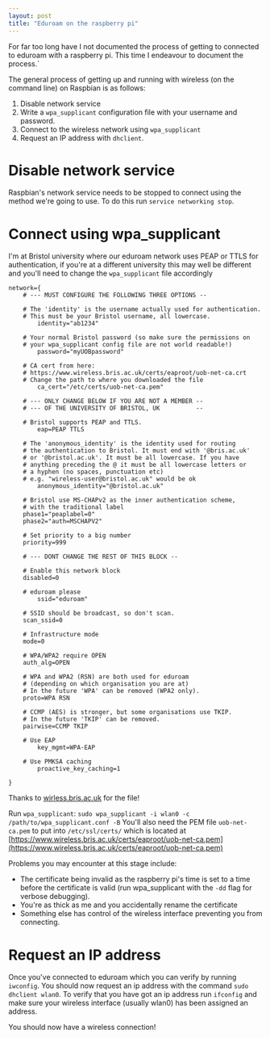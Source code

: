 ```yaml
---
layout: post
title: "Eduroam on the raspberry pi"
---
```


For far too long have I not documented the process of getting to connected to
eduroam with a raspberry pi. This time I endeavour to document the process.`

The general process of getting up and running with wireless (on the command
line) on Raspbian is as follows:

1. Disable network service
2. Write a `wpa_supplicant` configuration file with your username and password.
3. Connect to the wireless network using `wpa_supplicant`
4. Request an IP address with `dhclient`.

# Disable network service
Raspbian's network service needs to be stopped to connect using the method
we're going to use. To do this run `service networking stop`.

# Connect using wpa_supplicant

I'm at Bristol university where our eduroam network uses PEAP or TTLS for
authentication, if you're at a different university this may well be different
and you'll need to change the `wpa_supplicant` file accordingly

```
network={
	# --- MUST CONFIGURE THE FOLLOWING THREE OPTIONS --

	# The 'identity' is the username actually used for authentication.
	# This must be your Bristol username, all lowercase.
        identity="ab1234"

	# Your normal Bristol password (so make sure the permissions on
	# your wpa_supplicant config file are not world readable!)
        password="myUOBpassword"

	# CA cert from here:
	# https://www.wireless.bris.ac.uk/certs/eaproot/uob-net-ca.crt
	# Change the path to where you downloaded the file
        ca_cert="/etc/certs/uob-net-ca.pem"

	# --- ONLY CHANGE BELOW IF YOU ARE NOT A MEMBER --
	# --- OF THE UNIVERSITY OF BRISTOL, UK          --

	# Bristol supports PEAP and TTLS.
        eap=PEAP TTLS

	# The 'anonymous_identity' is the identity used for routing
	# the authentication to Bristol. It must end with '@bris.ac.uk'
	# or '@bristol.ac.uk'. It must be all lowercase. If you have 
	# anything preceding the @ it must be all lowercase letters or 
	# a hyphen (no spaces, punctuation etc) 
	# e.g. "wireless-user@bristol.ac.uk" would be ok
        anonymous_identity="@bristol.ac.uk"

	# Bristol use MS-CHAPv2 as the inner authentication scheme,
	# with the traditional label
	phase1="peaplabel=0"
	phase2="auth=MSCHAPV2"

	# Set priority to a big number
	priority=999

	# --- DONT CHANGE THE REST OF THIS BLOCK --

	# Enable this network block
	disabled=0

	# eduroam please
        ssid="eduroam"

	# SSID should be broadcast, so don't scan.
	scan_ssid=0

	# Infrastructure mode
	mode=0

	# WPA/WPA2 require OPEN
	auth_alg=OPEN

	# WPA and WPA2 (RSN) are both used for eduroam 
	# (depending on which organisation you are at)
	# In the future 'WPA' can be removed (WPA2 only).
	proto=WPA RSN

	# CCMP (AES) is stronger, but some organisations use TKIP.
	# In the future 'TKIP' can be removed.
	pairwise=CCMP TKIP

	# Use EAP
        key_mgmt=WPA-EAP

	# Use PMKSA caching
        proactive_key_caching=1

}
```
Thanks to
[wirless.bris.ac.uk](http://www.wireless.bris.ac.uk/eduroam/instructions/go-wpasup/) for the file!

Run `wpa_supplicant`: `sudo wpa_supplicant -i wlan0 -c /path/to/wpa_supplicant.conf -B`
You'll also need the PEM file `uob-net-ca.pem` to put into `/etc/ssl/certs/`
which is located at
[https://www.wireless.bris.ac.uk/certs/eaproot/uob-net-ca.pem](https://www.wireless.bris.ac.uk/certs/eaproot/uob-net-ca.pem)

Problems you may encounter at this stage include:

* The certificate being invalid as the raspberry pi's time is set to a time
  before the certificate is valid (run wpa_supplicant with the `-dd` flag for
  verbose debugging).
* You're as thick as me and you accidentally rename the certificate
* Something else has control of the wireless interface preventing you from
  connecting.


# Request an IP address

Once you've connected to eduroam which you can verify by running `iwconfig`. You
should now request an ip address with the command `sudo dhclient wlan0`. To verify
that you have got an ip address run `ifconfig` and make sure your wireless
interface (usually wlan0) has been assigned an address.

You should now have a wireless connection!
